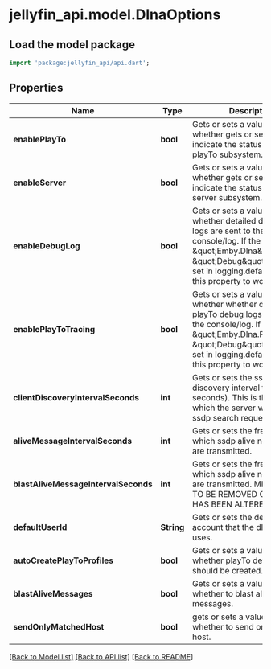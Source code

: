 # jellyfin_api.model.DlnaOptions

## Load the model package
```dart
import 'package:jellyfin_api/api.dart';
```

## Properties
Name | Type | Description | Notes
------------ | ------------- | ------------- | -------------
**enablePlayTo** | **bool** | Gets or sets a value indicating whether gets or sets a value to indicate the status of the dlna playTo subsystem. | [optional] [default to null]
**enableServer** | **bool** | Gets or sets a value indicating whether gets or sets a value to indicate the status of the dlna server subsystem. | [optional] [default to null]
**enableDebugLog** | **bool** | Gets or sets a value indicating whether detailed dlna server logs are sent to the console/log.  If the setting \&quot;Emby.Dlna\&quot;: \&quot;Debug\&quot; msut be set in logging.default.json for this property to work. | [optional] [default to null]
**enablePlayToTracing** | **bool** | Gets or sets a value indicating whether whether detailed playTo debug logs are sent to the console/log.  If the setting \&quot;Emby.Dlna.PlayTo\&quot;: \&quot;Debug\&quot; msut be set in logging.default.json for this property to work. | [optional] [default to null]
**clientDiscoveryIntervalSeconds** | **int** | Gets or sets the ssdp client discovery interval time (in seconds).  This is the time after which the server will send a ssdp search request. | [optional] [default to null]
**aliveMessageIntervalSeconds** | **int** | Gets or sets the frequency at which ssdp alive notifications are transmitted. | [optional] [default to null]
**blastAliveMessageIntervalSeconds** | **int** | Gets or sets the frequency at which ssdp alive notifications are transmitted. MIGRATING - TO BE REMOVED ONCE WEB HAS BEEN ALTERED. | [optional] [default to null]
**defaultUserId** | **String** | Gets or sets the default user account that the dlna server uses. | [optional] [default to null]
**autoCreatePlayToProfiles** | **bool** | Gets or sets a value indicating whether playTo device profiles should be created. | [optional] [default to null]
**blastAliveMessages** | **bool** | Gets or sets a value indicating whether to blast alive messages. | [optional] [default to null]
**sendOnlyMatchedHost** | **bool** | gets or sets a value indicating whether to send only matched host. | [optional] [default to null]

[[Back to Model list]](../README.md#documentation-for-models) [[Back to API list]](../README.md#documentation-for-api-endpoints) [[Back to README]](../README.md)


